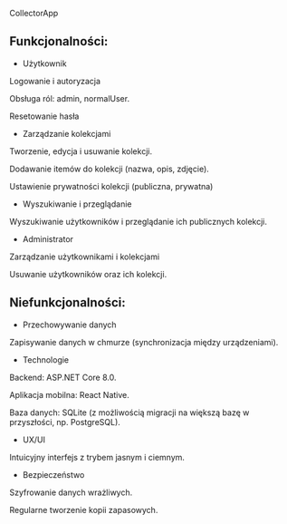 CollectorApp 

## Funkcjonalności:

- Użytkownik

Logowanie i autoryzacja

Obsługa ról: admin, normalUser.

Resetowanie hasła



- Zarządzanie kolekcjami

Tworzenie, edycja i usuwanie kolekcji.

Dodawanie itemów do kolekcji (nazwa, opis, zdjęcie).

Ustawienie prywatności kolekcji (publiczna, prywatna)


- Wyszukiwanie i przeglądanie

Wyszukiwanie użytkowników i przeglądanie ich publicznych kolekcji.


- Administrator

Zarządzanie użytkownikami i kolekcjami

Usuwanie użytkowników oraz ich kolekcji.


## Niefunkcjonalności:


- Przechowywanie danych

Zapisywanie danych w chmurze (synchronizacja między urządzeniami).


- Technologie

Backend: ASP.NET Core 8.0.

Aplikacja mobilna: React Native.

Baza danych: SQLite (z możliwością migracji na większą bazę w przyszłości, np. PostgreSQL).


- UX/UI

Intuicyjny interfejs z trybem jasnym i ciemnym.


- Bezpieczeństwo

Szyfrowanie danych wrażliwych.

Regularne tworzenie kopii zapasowych.
